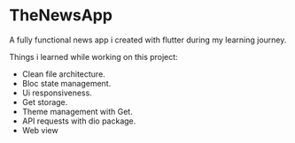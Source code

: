 # TheNewsApp

A fully functional news app i created with flutter during my learning journey.

Things i learned while working on this project:

  - Clean file architecture.
  - Bloc state management.
  - Ui responsiveness.
  - Get storage.
  - Theme management with Get.
  - API requests with dio package.
  - Web view
